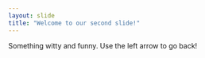 ```yaml
---
layout: slide
title: "Welcome to our second slide!"
---
```

Something witty and funny.
Use the left arrow to go back!

